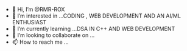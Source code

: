 - 👋 Hi, I’m @RMR-ROX
- 👀 I’m interested in ...CODING , WEB DEVELOPMENT AND AN AI/ML ENTHUSIAST 
- 🌱 I’m currently learning ...DSA IN C++ AND WEB DEVELOPMENT 
- 💞️ I’m looking to collaborate on ...
- 📫 How to reach me ...

<!---
RMR-ROX/RMR-ROX is a ✨ special ✨ repository because its `README.md` (this file) appears on your GitHub profile.
You can click the Preview link to take a look at your changes.
--->
